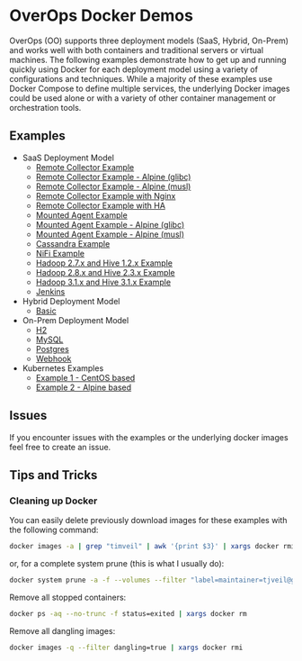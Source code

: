 # OverOps Docker Demos

OverOps (OO) supports three deployment models (SaaS, Hybrid, On-Prem) and works well with both containers and traditional servers or virtual machines.  The following examples demonstrate how to get up and running quickly using Docker for each deployment model using a variety of configurations and techniques.  While a majority of these examples use Docker Compose to define multiple services, the underlying Docker images could be used alone or with a variety of other container management or orchestration tools.

## Examples

* SaaS Deployment Model
    * [Remote Collector Example](saas/remote-collector)
    * [Remote Collector Example - Alpine (glibc)](saas/remote-collector-glibc)
    * [Remote Collector Example - Alpine (musl)](saas/remote-collector-musl)
    * [Remote Collector Example with Nginx](saas/remote-collector-nginx)
    * [Remote Collector Example with HA](saas/remote-collector-ha)
    * [Mounted Agent Example](saas/mounted-agent)
    * [Mounted Agent Example - Alpine (glibc)](saas/mounted-agent-glibc)
    * [Mounted Agent Example - Alpine (musl)](saas/mounted-agent-musl)
    * [Cassandra Example](saas/cassandra)
    * [NiFi Example](saas/nifi)
    * [Hadoop 2.7.x and Hive 1.2.x Example](saas/hadoop-hive-1.2.x)    
    * [Hadoop 2.8.x and Hive 2.3.x Example](saas/hadoop-hive-2.3.x)    
    * [Hadoop 3.1.x and Hive 3.1.x Example](saas/hadoop-hive-3.1.x)    
    * [Jenkins](saas/jenkins)    
* Hybrid Deployment Model 
    * [Basic](hybrid/basic)
* On-Prem Deployment Model
    * [H2](onprem/h2)
    * [MySQL](onprem/mysql)
    * [Postgres](onprem/postgres)
    * [Webhook](onprem/webhook-example)
* Kubernetes Examples
    * [Example 1 - CentOS based](kubernetes/example-1)    
    * [Example 2 - Alpine based](kubernetes/example-2)    
    
## Issues
If you encounter issues with the examples or the underlying docker images feel free to create an issue.

## Tips and Tricks

### Cleaning up Docker

You can easily delete previously download images for these examples with the following command:
```bash
docker images -a | grep "timveil" | awk '{print $3}' | xargs docker rmi -f
```

or, for a complete system prune (this is what I usually do):
```bash
docker system prune -a -f --volumes --filter "label=maintainer=tjveil@gmail.com"
```

Remove all stopped containers:
```bash
docker ps -aq --no-trunc -f status=exited | xargs docker rm
```

Remove all dangling images:
```bash
docker images -q --filter dangling=true | xargs docker rmi
```